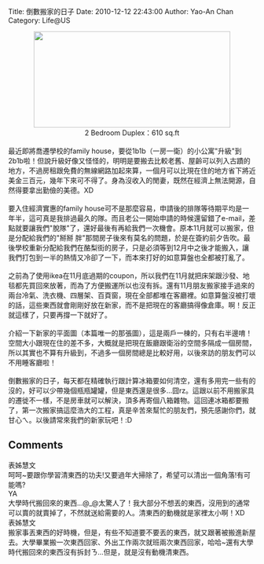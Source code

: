 Title: 倒數搬家的日子
Date: 2010-12-12 22:43:00
Author: Yao-An Chan
Category: Life@US


<div class='post'>
<div class="separator" style="clear: both; text-align: center;"><a href="http://2.bp.blogspot.com/_mvtDPM7iODU/TQWrjYb3mbI/AAAAAAAAJSw/JfT8idhOJ3Y/s1600/Screen+shot+2010-12-12+at+9.09.31+PM.png" imageanchor="1" style="margin-left: 1em; margin-right: 1em; text-align: center;"><img border="0" height="196" src="http://2.bp.blogspot.com/_mvtDPM7iODU/TQWrjYb3mbI/AAAAAAAAJSw/JfT8idhOJ3Y/s400/Screen+shot+2010-12-12+at+9.09.31+PM.png" width="400" /></a></div><div style="text-align: center;">2 Bedroom Duplex：610 sq.ft</div><div style="text-align: center;"><br /></div>最近即將喬遷學校的family house，要從1b1b（一房一衛）的小公寓"升級"到2b1b啦！但說升級好像又怪怪的，明明是要搬去比較老舊、屋齡可以列入古蹟的地方，不過房租跟免費的無線網路加起來算，一個月可以比現在住的地方省下將近美金三百元，幾年下來可不得了。身為沒收入的閒妻，既然在經濟上無法開源，自然得要拿出勤儉的美德。XD<br /><br />要入住經濟實惠的family house可不是那麼容易，申請後的排隊等待期平均是一年半，這可真是我排過最久的隊。而且老公一開始申請的時候還留錯了e-mail，差點就要讓我們"脫隊"了，還好最後有再給我們一次機會。原本11月就可以搬家，但是分配給我們的"掰掰 胖"那間房子後來有莫名的問題，於是在簽約前夕告吹。最後學校重新分配給我們在酪梨街的房子，只是必須等到12月中之後才能搬入，讓我們打包到一半的熱情又冷卻了一下，而本來打好的如意算盤也全都被打亂了。<br /><br />之前為了使用ikea在11月底過期的coupon，所以我們在11月就把床架跟沙發、地毯都先買回來放著，而為了方便搬運所以也沒有拆。還有11月朋友搬家接手過來的兩台冷氣、洗衣機、四層架、百頁窗，現在全部都堆在客廳裡。如意算盤沒被打壞的話，這些東西就會剛剛好放在新家，而不是把現在的客廳搞得像倉庫。啊！反正就這樣了，只要再撐一下就好了。<br /><br />介紹一下新家的平面圖（本篇唯一的那張圖），這是兩戶一棟的，只有右半邊唷！空間大小跟現在住的差不多，大概就是把現在飯廳跟衛浴的空間多隔成一個房間，所以其實也不算有升級到，不過多一個房間總是比較好用，以後來訪的朋友們可以不用睡客廳啦！<br /><br />倒數搬家的日子，每天都在精確執行跟計算冰箱要如何清空，還有多用完一些有的沒的，好可以少帶幾個瓶瓶罐罐，但是東西還是很多...囧rz。這跟以前不用搬家具的遷徙不一樣，不是房車就可以解決，頂多再寄個八箱雜物。這回連冰箱都要搬了，第一次搬家搞這麼浩大的工程，真是辛苦來幫忙的朋友們，預先感謝你們，就甘心ㄟ。以後請常來我們的新家玩吧！:D</div>
<h2>Comments</h2>
<div class='comments'>
<div class='comment'>
<div class='author'>表姊慧文</div>
<div class='content'>
呵呵~要跟你學習清東西的功夫!又要過年大掃除了，希望可以清出一個角落!有可能嗎?</div>
</div>
<div class='comment'>
<div class='author'>YA</div>
<div class='content'>
大學時代搬回來的東西...@_@太驚人了！我大部分不想丟的東西，沒用到的通常可以賣的就賣掉了，不然就送給需要的人。清東西的動機就是家裡太小啊！XD</div>
</div>
<div class='comment'>
<div class='author'>表姊慧文</div>
<div class='content'>
搬家事丟東西的好時機，但是，有些不知道要不要丟的東西，就又跟著被搬進新屋去。大學畢業搬一次東西回家、外出工作兩次就班兩次東西回家，哈哈~還有大學時代搬回來的東西沒有拆封ㄋ...但是，就是沒有動機清東西。</div>
</div>
</div>
